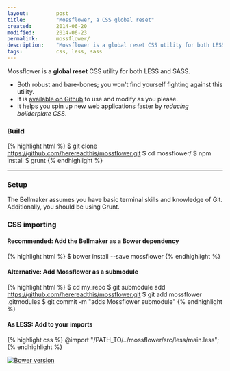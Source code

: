 ```yaml
---
layout:     	post
title:      	"Mossflower, a CSS global reset"
created:       	2014-06-20
modified:		2014-06-23
permalink:  	mossflower/
description:	"Mossflower is a global reset CSS utility for both LESS and SASS to help you spin up new websites."
tags:       	css, less, sass
---
```


Mossflower is a **global reset** CSS utility for both LESS and SASS.

* Both robust and bare-bones; you won't find yourself fighting against this utility.
* It is [available on Github](https://github.com/herereadthis/mossflower) to use and modify as you please.
* It helps you spin up new web applications faster by *reducing boilderplate CSS*.
<!--more-->

### Build

{% highlight html %}
$ git clone https://github.com/herereadthis/mossflower.git
$ cd mossflower/
$ npm install
$ grunt
{% endhighlight %}

----------------------------

### Setup

The Bellmaker assumes you have basic terminal skills and knowledge of Git. Additionally, you should be using Grunt.

### CSS importing

#### Recommended: Add the Bellmaker as a Bower dependency

{% highlight html %}
$ bower install --save mossflower
{% endhighlight %}

#### Alternative: Add Mossflower as a submodule

{% highlight html %}
$ cd my_repo
$ git submodule add https://github.com/herereadthis/mossflower.git
$ git add mossflower .gitmodules
$ git commit -m "adds Mossflower submodule"
{% endhighlight %}

#### As LESS: Add to your imports

{% highlight css %}
@import "/PATH_TO/../mossflower/src/less/main.less";
{% endhighlight %}



[![Bower version](https://badge.fury.io/bo/mossflower.svg)](http://badge.fury.io/bo/mossflower)

